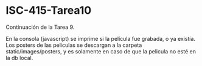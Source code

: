 # ISC-415-Tarea10
Continuación de la Tarea 9.

En la consola (javascript) se imprime si la película fue grabada, o ya existía. Los posters de las peliculas se descargan a la carpeta static/images/posters, y es solamente en caso de que la pelicula no esté en la db local.

